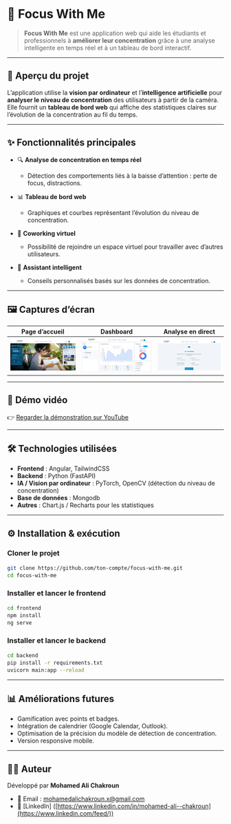 # 🎯 Focus With Me

> **Focus With Me** est une application web qui aide les étudiants et professionnels à **améliorer leur concentration** grâce à une analyse intelligente en temps réel et à un tableau de bord interactif.

---

## 🚀 Aperçu du projet

L’application utilise la **vision par ordinateur** et l’**intelligence artificielle** pour **analyser le niveau de concentration** des utilisateurs à partir de la caméra.
Elle fournit un **tableau de bord web** qui affiche des statistiques claires sur l’évolution de la concentration au fil du temps.

---

## ✨ Fonctionnalités principales

* 🔍 **Analyse de concentration en temps réel**

  * Détection des comportements liés à la baisse d’attention : perte de focus, distractions.

* 📊 **Tableau de bord web**

  * Graphiques et courbes représentant l’évolution du niveau de concentration.

* 🤝 **Coworking virtuel**

  * Possibilité de rejoindre un espace virtuel pour travailler avec d’autres utilisateurs.

* 🤖 **Assistant intelligent**

  * Conseils personnalisés basés sur les données de concentration.

---

## 🖼️ Captures d’écran

| Page d’accueil                   | Dashboard                               | Analyse en direct                    |
| -------------------------------- | --------------------------------------- | ------------------------------------ |
| ![Accueil](demo/images/home.png) | ![Dashboard](demo/images/dashboard.png) | ![Espace Collaboratif](demo/images/espace_collaboratif.png) |

---

## 🎥 Démo vidéo

👉 [Regarder la démonstration sur YouTube](https://youtu.be/fUE1tAz2DtE)



---

## 🛠️ Technologies utilisées

* **Frontend** : Angular, TailwindCSS
* **Backend** : Python (FastAPI)
* **IA / Vision par ordinateur** : PyTorch, OpenCV (détection du niveau de concentration)
* **Base de données** : Mongodb
* **Autres** : Chart.js / Recharts pour les statistiques

---

## ⚙️ Installation & exécution

### Cloner le projet

```bash
git clone https://github.com/ton-compte/focus-with-me.git
cd focus-with-me
```

### Installer et lancer le frontend

```bash
cd frontend
npm install
ng serve
```

### Installer et lancer le backend

```bash
cd backend
pip install -r requirements.txt
uvicorn main:app --reload
```

---

## 📊 Améliorations futures

* Gamification avec points et badges.
* Intégration de calendrier (Google Calendar, Outlook).
* Optimisation de la précision du modèle de détection de concentration.
* Version responsive mobile.

---

## 👨‍💻 Auteur

Développé par **Mohamed Ali Chakroun**

* 📧 Email : [mohamedalichakroun.x@gmail.com](mohamedalichakroun.x@gmail.com)
* 💼 [LinkedIn] ([https://www.linkedin.com/in/mohamed-ali--chakroun](https://www.linkedin.com/feed/))


